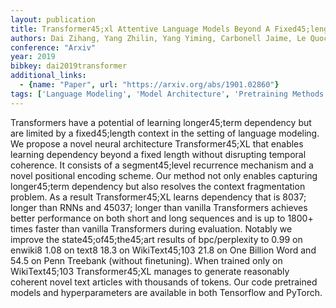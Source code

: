 ```yaml
---
layout: publication
title: Transformer45;xl Attentive Language Models Beyond A Fixed45;length Context
authors: Dai Zihang, Yang Zhilin, Yang Yiming, Carbonell Jaime, Le Quoc V., Salakhutdinov Ruslan
conference: "Arxiv"
year: 2019
bibkey: dai2019transformer
additional_links:
  - {name: "Paper", url: "https://arxiv.org/abs/1901.02860"}
tags: ['Language Modeling', 'Model Architecture', 'Pretraining Methods', 'RAG', 'Transformer']
---
```

Transformers have a potential of learning longer45;term dependency but are limited by a fixed45;length context in the setting of language modeling. We propose a novel neural architecture Transformer45;XL that enables learning dependency beyond a fixed length without disrupting temporal coherence. It consists of a segment45;level recurrence mechanism and a novel positional encoding scheme. Our method not only enables capturing longer45;term dependency but also resolves the context fragmentation problem. As a result Transformer45;XL learns dependency that is 8037; longer than RNNs and 45037; longer than vanilla Transformers achieves better performance on both short and long sequences and is up to 1800+ times faster than vanilla Transformers during evaluation. Notably we improve the state45;of45;the45;art results of bpc/perplexity to 0.99 on enwiki8 1.08 on text8 18.3 on WikiText45;103 21.8 on One Billion Word and 54.5 on Penn Treebank (without finetuning). When trained only on WikiText45;103 Transformer45;XL manages to generate reasonably coherent novel text articles with thousands of tokens. Our code pretrained models and hyperparameters are available in both Tensorflow and PyTorch.
